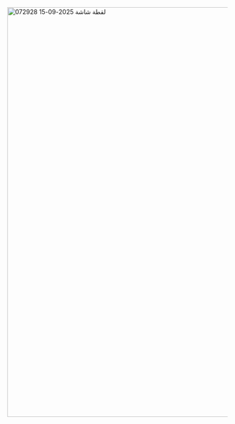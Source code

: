 <img width="1720" height="937" alt="لقطة شاشة 2025-09-15 072928" src="https://github.com/user-attachments/assets/03eddbef-2555-4793-bf76-40c6f06eb6ee" />
